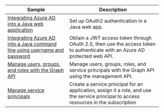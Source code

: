 | Sample  | Description |
|---------|---------|
| [Integrating Azure AD into a Java web application][1] | Set up OAuth2 authentication in a Java web app. |
| [Integrating Azure AD into a Java command line using username and password][3] | Obtain a JWT access token through OAuth 2.0, then use the access token to authenticate with an Azure AD protected web API. |
| [Manage users, groups, and roles with the Graph API][4] | Manage users, groups, roles, and service principals with the Graph API using the management API. |
| [Manage service principals][5] | Create a service principal for an application, assign it a role, and use the service principal to access resources in the subscription |

[1]: https://github.com/Azure-Samples/active-directory-java-webapp-openidconnect
[3]: https://github.com/Azure-Samples/active-directory-java-native-headless
[4]: https://github.com/Azure-Samples/aad-java-manage-users-groups-and-roles/
[5]: https://github.com/Azure-Samples/aad-java-manage-service-principals/
